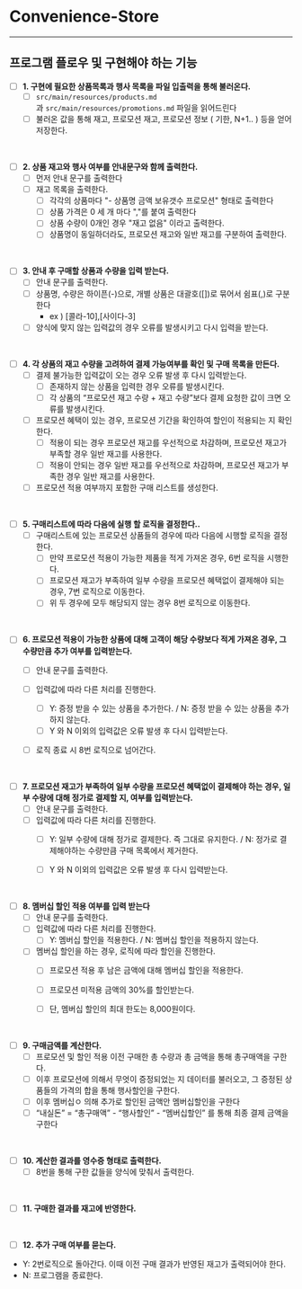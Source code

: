 # Convenience-Store

---

## 프로그램 플로우 및 구현해야 하는 기능


- [ ] **1. 구현에 필요한 상품목록과 행사 목록을 파일 입출력을 통해 불러온다.**
  -[ ] ```src/main/resources/products.md```과 ```src/main/resources/promotions.md``` 파일을 읽어드린다
  -[ ] 불러온 값을 통해 재고, 프로모션 재고, 프로모션 정보 ( 기한, N+1.. ) 등을 얻어 저장한다.

<br>

- [ ] **2. 상품 재고와 행사 여부를 안내문구와 함께 출력한다.**
  - [ ] 먼저 안내 문구를 출력한다
  - [ ] 재고 목록을 출력한다. 
    - [ ] 각각의 상품마다 "- 상품명 금액 보유갯수 프로모션" 형태로 출력한다
    - [ ] 상품 가격은 0 세 개 마다 ","를 붙여 출력한다 
    - [ ] 상품 수량이 0개인 경우 "재고 없음" 이라고 출력한다.
    - [ ] 상품명이 동일하더라도, 프로모션 재고와 일반 재고를 구분하여 출력한다.

<br>

- [ ] **3. 안내 후 구매할 상품과 수량을 입력 받는다.**
  - [ ] 안내 문구를 출력한다.
  - [ ] 상품명, 수량은 하이픈(-)으로, 개별 상품은 대괄호([])로 묶어서 쉼표(,)로 구분한다
    - ex ) [콜라-10],[사이다-3]
  - [ ] 양식에 맞지 않는 입력값의 경우 오류를 발생시키고  다시 입력을 받는다. 

<br>

- [ ] **4. 각 상품의 재고 수량을 고려하여 결제 가능여부를 확인 및 구매 목록을 만든다.**
  - [ ] 결제 불가능한 입력값이 오는 경우 오류 발생 후 다시 입력받는다.
    - [ ] 존재하지 않는 상품을 입력한 경우 오류를 발생시킨다.
    - [ ] 각 상품의 “프로모션 재고 수량 + 재고 수량”보다 결제 요청한 값이 크면 오류를 발생시킨다.
  - [ ] 프로모션 혜택이 있는 경우, 프로모션 기간을 확인하여 할인이 적용되는 지 확인한다.
    - [ ] 적용이 되는 경우 프로모션 재고를 우선적으로 차감하며, 프로모션 재고가 부족할 경우 일반 재고를 사용한다. 
    - [ ] 적용이 안되는 경우 일반 재고를 우선적으로 차감하며, 프로모션 재고가 부족한 경우 일반 재고를 사용한다.
  - [ ] 프로모션 적용 여부까지 포함한 구매 리스트를 생성한다.

<br>

- [ ] **5. 구매리스트에 따라 다음에 실행 할 로직을 결정한다..**
  - [ ] 구매리스트에 있는 프로모션 상품들의 경우에 따라 다음에 시행할 로직을 결정한다.
    - [ ] 만약 프로모션 적용이 가능한 제품을 적게 가져온 경우, 6번 로직을 시행한다.
    - [ ] 프로모션 재고가 부족하여 일부 수량을 프로모션 혜택없이 결제해야 되는 경우, 7번 로직으로 이동한다.
    - [ ] 위 두 경우에 모두 해당되지 않는 경우  8번 로직으로 이동한다.

<br>

- [ ] **6. 프로모션 적용이 가능한 상품에 대해 고객이 해당 수량보다 적게 가져온 경우, 그 수량만큼 추가 여부를 입력받는다.** 
  - [ ] 안내 문구를 출력한다.
  - [ ] 입력값에 따라 다른 처리를 진행한다. 
    - [ ] Y: 증정 받을 수 있는 상품을 추가한다. / N: 증정 받을 수 있는 상품을 추가하지 않는다.
    - [ ] Y 와 N 이외의 입력값은 오류 발생 후 다시 입력받는다.
  - [ ] 로직 종료 시 8번 로직으로 넘어간다.


<br>

- [ ] **7. 프로모션 재고가 부족하여 일부 수량을 프로모션 혜택없이 결제해야 하는 경우, 일부 수량에 대해 정가로 결제할 지, 여부를 입력받는다.**
  - [ ] 안내 문구를 출력한다.
  - [ ] 입력값에 따라 다른 처리를 진행한다.
    - [ ] Y: 일부 수량에 대해 정가로 결제한다. 즉 그대로 유지한다. / N: 정가로 결제해야하는 수량만큼 구매 목록에서 제거한다.
    - [ ] Y 와 N 이외의 입력값은 오류 발생 후 다시 입력받는다.


<br>

- [ ] **8. 멤버십 할인 적용 여부를 입력 받는다**
  - [ ] 안내 문구를 출력한다.
  - [ ] 입력값에 따라 다른 처리를 진행한다. 
    - [ ] Y: 멤버십 할인을 적용한다. / N: 멤버십 할인을 적용하지 않는다.
  - [ ] 멤버십 할인을 하는 경우, 로직에 따라 할인을 진행한다. 
    - [ ] 프로모션 적용 후 남은 금액에 대해 멤버십 할인을 적용한다. 
    - [ ] 프로모션 미적용 금액의 30%를 할인받는다. 
    - [ ] 단, 멤버십 할인의 최대 한도는 8,000원이다.


<br>

- [ ] **9. 구매금액를 계산한다.**
  - [ ] 프로모션 및 할인 적용 이전 구매한 총 수량과 총 금액을 통해 총구매액을 구한다.
  - [ ] 이후 프로모션에 의해서 무엇이 증정되었는 지 데이터를 불러오고, 그 증정된 상품들의 가격의 합을 통해 행사할인을 구한다. 
  - [ ] 이후 멤버십ㅇ 의해 추가로 할인된 금액안 멤버십할인을 구한다
  - [ ] “내실돈” = “총구매액”  - “행사할인” - “멤버십할인” 를 통해 최종 결제 금액을 구한다

<br>


- [ ] **10. 계산한 결과를 영수증 형태로 출력한다.**
  - [ ] 8번을 통해 구한 값들을 양식에 맞춰서 출력한다. 

<br>

- [ ] **11. 구매한 결과를 재고에 반영한다.**


<br>



- [ ] **12. 추가 구매 여부를 묻는다.**
- Y: 2번로직으로 돌아간다. 이때 이전 구매 결과가 반영된 재고가 출력되어야 한다.
- N: 프로그램을 종료한다.